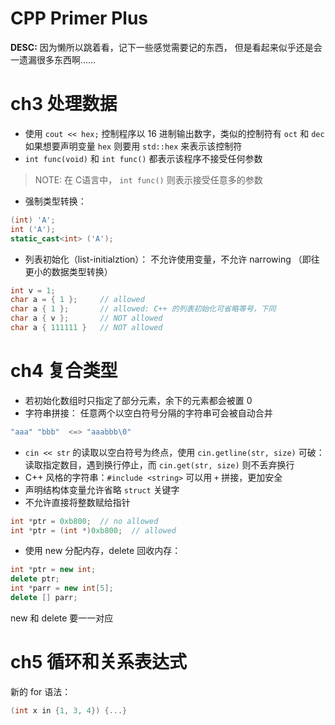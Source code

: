 CPP Primer Plus
===============

**DESC:** 因为懒所以跳着看，记下一些感觉需要记的东西，
但是看起来似乎还是会一遗漏很多东西啊……

# ch3 处理数据

* 使用 `cout << hex;` 控制程序以 16 进制输出数字，类似的控制符有 `oct` 和 `dec`
如果想要声明变量 `hex` 则要用 `std::hex` 来表示该控制符
* `int func(void)` 和 `int func()` 都表示该程序不接受任何参数

> NOTE: 在 C语言中， `int func()` 则表示接受任意多的参数

* 强制类型转换：

```cpp
(int) 'A';
int ('A');
static_cast<int> ('A');
```

* 列表初始化（list-initialztion）： 不允许使用变量，不允许 narrowing
  （即往更小的数据类型转换）

```cpp
int v = 1;
char a = { 1 };     // allowed
char a { 1 };       // allowed: C++ 的列表初始化可省略等号，下同
char a { v };       // NOT allowed
char a { 111111 }   // NOT allowed
```

# ch4 复合类型

* 若初始化数组时只指定了部分元素，余下的元素都会被置 0
* 字符串拼接： 任意两个以空白符号分隔的字符串可会被自动合并

```cpp
"aaa" "bbb"  <=> "aaabbb\0"
```

* `cin << str` 的读取以空白符号为终点，使用 `cin.getline(str, size)` 可破：
  读取指定数目，遇到换行停止，而 `cin.get(str, size)` 则不丢弃换行
* C++ 风格的字符串：`#include <string>` 可以用 `+` 拼接，更加安全
* 声明结构体变量允许省略 `struct` 关键字
* 不允许直接将整数赋给指针

```cpp
int *ptr = 0xb800;  // no allowed
int *ptr = (int *)0xb800;  // allowed
```

* 使用 new 分配内存，delete 回收内存：

```cpp
int *ptr = new int;
delete ptr;
int *parr = new int[5];
delete [] parr;
```
  new 和 delete 要一一对应

# ch5 循环和关系表达式

新的 for 语法：

```cpp
(int x in {1, 3, 4}) {...}
```
